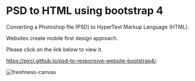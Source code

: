 # PSD to HTML using bootstrap 4 

Converting a Photoshop file (PSD) to HyperText Markup Language (HTML).

Websites create mobile first design approach.



Please click on the link below to view it.
 
https://pirci.github.io/psd-to-responsive-website-bootstrap4/.


![freshness-canvas](https://user-images.githubusercontent.com/43238947/113290987-ab620200-92f2-11eb-88cd-e57a43256b4e.jpg)
